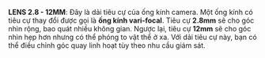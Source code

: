**LENS 2.8 - 12MM**: Đây là dải tiêu cự của ống kính camera. Một ống kính có tiêu cự thay đổi được gọi là **ống kính vari-focal**. Tiêu cự **2.8mm** sẽ cho góc nhìn rộng, bao quát nhiều không gian. Ngược lại, tiêu cự **12mm** sẽ cho góc nhìn hẹp hơn nhưng có thể phóng to vật thể ở xa. Với dải tiêu cự này, bạn có thể điều chỉnh góc quay linh hoạt tùy theo nhu cầu giám sát.